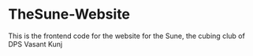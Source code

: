 # TheSune-Website

This is the frontend code for the website for the Sune, the cubing club of DPS Vasant Kunj